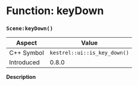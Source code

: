 
# Function: keyDown
### `Scene:keyDown()`

| Aspect | Value |
| --- | --- |
| C++ Symbol | `kestrel::ui::is_key_down()` |
| Introduced | 0.8.0 |

**Description**



